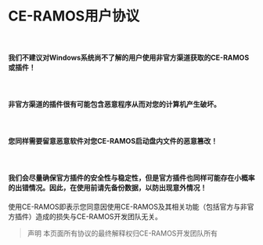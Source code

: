 # CE-RAMOS用户协议
<br>

#### 我们不建议对Windows系统尚不了解的用户使用非官方渠道获取的CE-RAMOS或插件！
<br>

#### 非官方渠道的插件很有可能包含恶意程序从而对您的计算机产生破坏。
<br>

#### 您同样需要留意恶意软件对您CE-RAMOS启动盘内文件的恶意篡改！
<br>

#### 我们会尽量确保官方插件的安全性与稳定性，但是官方插件也同样可能存在小概率的出错情况。因此，在使用前请先备份数据，以防出现意外情况！

使用CE-RAMOS即表示您同意因使用CE-RAMOS及其相关功能（包括官方与非官方插件）造成的损失与CE-RAMOS开发团队无关。

>声明 本页面所有协议的最终解释权归CE-RAMOS开发团队所有